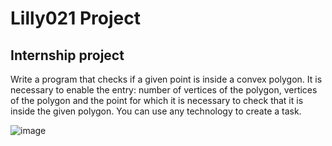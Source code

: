 # Lilly021 Project

## Internship project  
Write a program that checks if a given point is inside a convex polygon. It is necessary to enable the entry: number of vertices of the polygon, vertices of the polygon and the point for which it is necessary to check that it is inside the given polygon. You can use any technology to create a task.

![image](https://user-images.githubusercontent.com/18674965/124506455-f6952080-ddcb-11eb-96e0-c37c7e79a900.png)
